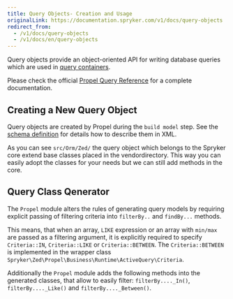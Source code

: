 ```yaml
---
title: Query Objects- Creation and Usage
originalLink: https://documentation.spryker.com/v1/docs/query-objects
redirect_from:
  - /v1/docs/query-objects
  - /v1/docs/en/query-objects
---
```


Query objects provide an object-oriented API for writing database queries which are used in [query containers](/docs/scos/dev/developer-guides/201811.0/development-guide/back-end/zed/persistence-layer/query-container/query-container).

Please check the official [Propel Query Reference](http://propelorm.org/documentation/reference/model-criteria.html) for a complete documentation.

## Creating a New Query Object

Query objects are created by Propel during the `build model` step. See the [schema definition](/docs/scos/dev/developer-guides/201811.0/development-guide/back-end/zed/persistence-layer/database-schema) for details how to describe them in XML.

As you can see `src/Orm/Zed/` the query object which belongs to the Spryker core extend base classes placed in the vendordirectory. This way you can easily adopt the classes for your needs but we can still add methods in the core.

## Query Class Qenerator

The `Propel` module alters the rules of generating query models by requiring explicit passing of filtering criteria into `filterBy..` and `findBy...` methods.

This means, that when an array, `LIKE` expression or an array with `min/max` are passed as a filtering argument, it is explicitly required to specify `Criteria::IN`, `Criteria::LIKE` or `Criteria::BETWEEN`. The `Criteria::BETWEEN` is implemented in the wrapper class `Spryker\Zed\Propel\Business\Runtime\ActiveQuery\Criteria`.

Additionally the `Propel` module adds the following methods into the generated classes, that allow to easily filter: `filterBy...._In()`, `filterBy...._Like()` and `filterBy...._Between()`.
